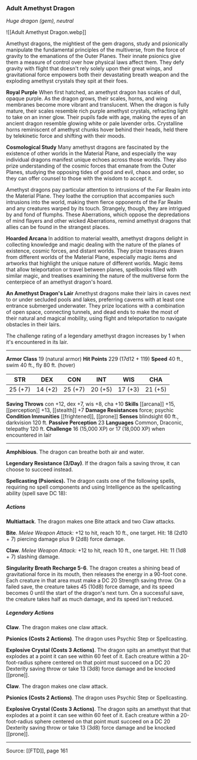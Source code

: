 ### Adult Amethyst Dragon
_Huge dragon (gem), neutral_

![[Adult Amethyst Dragon.webp]]

Amethyst dragons, the mightiest of the gem dragons, study and psionically manipulate the fundamental principles of the multiverse, from the force of gravity to the emanations of the Outer Planes. Their innate psionics give them a measure of control over how physical laws affect them. They defy gravity with flight that doesn't rely solely upon their great wings, and gravitational force empowers both their devastating breath weapon and the exploding amethyst crystals they spit at their foes.


**Royal Purple** When first hatched, an amethyst dragon has scales of dull, opaque purple. As the dragon grows, their scales, horns, and wing membranes become more vibrant and translucent. When the dragon is fully mature, their scales resemble rich purple amethyst crystals, refracting light to take on an inner glow. Their pupils fade with age, making the eyes of an ancient dragon resemble glowing white or pale lavender orbs. Crystalline horns reminiscent of amethyst chunks hover behind their heads, held there by telekinetic force and shifting with their moods.


**Cosmological Study** Many amethyst dragons are fascinated by the existence of other worlds in the Material Plane, and especially the way individual dragons manifest unique echoes across those worlds. They also prize understanding of the cosmic forces that emanate from the Outer Planes, studying the opposing tides of good and evil, chaos and order, so they can offer counsel to those with the wisdom to accept it.

Amethyst dragons pay particular attention to intrusions of the Far Realm into the Material Plane. They loathe the corruption that accompanies such intrusions into the world, making them fierce opponents of the Far Realm and any creatures warped by its touch. Strangely, though, they are intrigued by and fond of flumphs. These Aberrations, which oppose the depredations of mind flayers and other wicked Aberrations, remind amethyst dragons that allies can be found in the strangest places.


**Hoarded Arcana** In addition to material wealth, amethyst dragons delight in collecting knowledge and magic dealing with the nature of the planes of existence, cosmic forces, and distant worlds. They prize treasures drawn from different worlds of the Material Plane, especially magic items and artworks that highlight the unique nature of different worlds. Magic items that allow teleportation or travel between planes, spellbooks filled with similar magic, and treatises examining the nature of the multiverse form the centerpiece of an amethyst dragon's hoard.



**An Amethyst Dragon's Lair** Amethyst dragons make their lairs in caves next to or under secluded pools and lakes, preferring caverns with at least one entrance submerged underwater. They prize locations with a combination of open space, connecting tunnels, and dead ends to make the most of their natural and magical mobility, using flight and teleportation to navigate obstacles in their lairs.

The challenge rating of a legendary amethyst dragon increases by 1 when it's encountered in its lair.





---

**Armor Class** 19 (natural armor)
**Hit Points** 229 (17d12 + 119)
**Speed** 40 ft., swim 40 ft., fly 80 ft. (hover)

| STR     | DEX     | CON     | INT     | WIS     | CHA     |
|---------|---------|---------|---------|---------|---------|
| 25 (+7) | 14 (+2) | 25 (+7) | 20 (+5) | 17 (+3) | 21 (+5) |

**Saving Throws** con +12, dex +7, wis +8, cha +10
**Skills** [[arcana]] +15, [[perception]] +13, [[stealth]] +7
**Damage Resistances** force; psychic
**Condition Immunities** [[frightened]], [[prone]]
**Senses** blindsight 60 ft., darkvision 120 ft.
**Passive Perception** 23
**Languages** Common, Draconic, telepathy 120 ft.
**Challenge** 16 (15,000 XP) or 17 (18,000 XP) when encountered in lair

---

**Amphibious**. The dragon can breathe both air and water.

**Legendary Resistance (3/Day)**. If the dragon fails a saving throw, it can choose to succeed instead.

**Spellcasting (Psionics).** The dragon casts one of the following spells, requiring no spell components and using Intelligence as the spellcasting ability (spell save DC 18):

##### Actions
**Multiattack**. The dragon makes one Bite attack and two Claw attacks.

**Bite**. _Melee Weapon Attack:_ +12 to hit, reach 10 ft., one target. Hit: 18 (2d10 + 7) piercing damage plus 9 (2d8) force damage.

**Claw**. _Melee Weapon Attack:_ +12 to hit, reach 10 ft., one target. Hit: 11 (1d8 + 7) slashing damage.

**Singularity Breath Recharge 5-6**. The dragon creates a shining bead of gravitational force in its mouth, then releases the energy in a 90-foot cone. Each creature in that area must make a DC 20 Strength saving throw. On a failed save, the creature takes 45 (10d8) force damage, and its speed becomes 0 until the start of the dragon's next turn. On a successful save, the creature takes half as much damage, and its speed isn't reduced.

##### Legendary Actions
**Claw**. The dragon makes one claw attack.

**Psionics (Costs 2 Actions)**. The dragon uses Psychic Step or Spellcasting.

**Explosive Crystal (Costs 3 Actions)**. The dragon spits an amethyst that that explodes at a point it can see within 60 feet of it. Each creature within a 20-foot-radius sphere centered on that point must succeed on a DC 20 Dexterity saving throw or take 13 (3d8) force damage and be knocked [[prone]].

**Claw**. The dragon makes one claw attack.

**Psionics (Costs 2 Actions)**. The dragon uses Psychic Step or Spellcasting.

**Explosive Crystal (Costs 3 Actions)**. The dragon spits an amethyst that that explodes at a point it can see within 60 feet of it. Each creature within a 20-foot-radius sphere centered on that point must succeed on a DC 20 Dexterity saving throw or take 13 (3d8) force damage and be knocked [[prone]].


---

Source: [[FTD]], page 161
